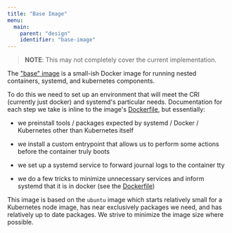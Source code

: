 ```yaml
---
title: "Base Image"
menu:
  main:
    parent: "design"
    identifier: "base-image"
---
```


> **NOTE**: This may not completely cover the current implementation.

The ["base" image][base image] is a small-ish Docker image for running
nested containers, systemd, and kubernetes components.

To do this we need to set up an environment that will meet the CRI 
(currently just docker) and systemd's particular needs. Documentation for each
step we take is inline to the image's [Dockerfile][dockerfile],
but essentially:

- we preinstall tools / packages expected by systemd / Docker / Kubernetes other
than Kubernetes itself

- we install a custom entrypoint that allows us to perform some actions before
the container truly boots

- we set up a systemd service to forward journal logs to the container tty

- we do a few tricks to minimize unnecessary services and inform systemd that it
is in docker (see the [Dockerfile][dockerfile])

This image is based on the `ubuntu` image which starts relatively small for
a Kubernetes node image, has near exclusively packages we need, and has
relatively up to date packages.
We strive to minimize the image size where possible.

[base image]: https://github.com/cbrendanprice/kind/images/base
[dockerfile]: https://github.com/cbrendanprice/kind/images/base/Dockerfile
